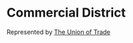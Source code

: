 # Commercial District

Represented by [The Union of Trade](../../People/The%20Union%20of%20Trade/index.md)